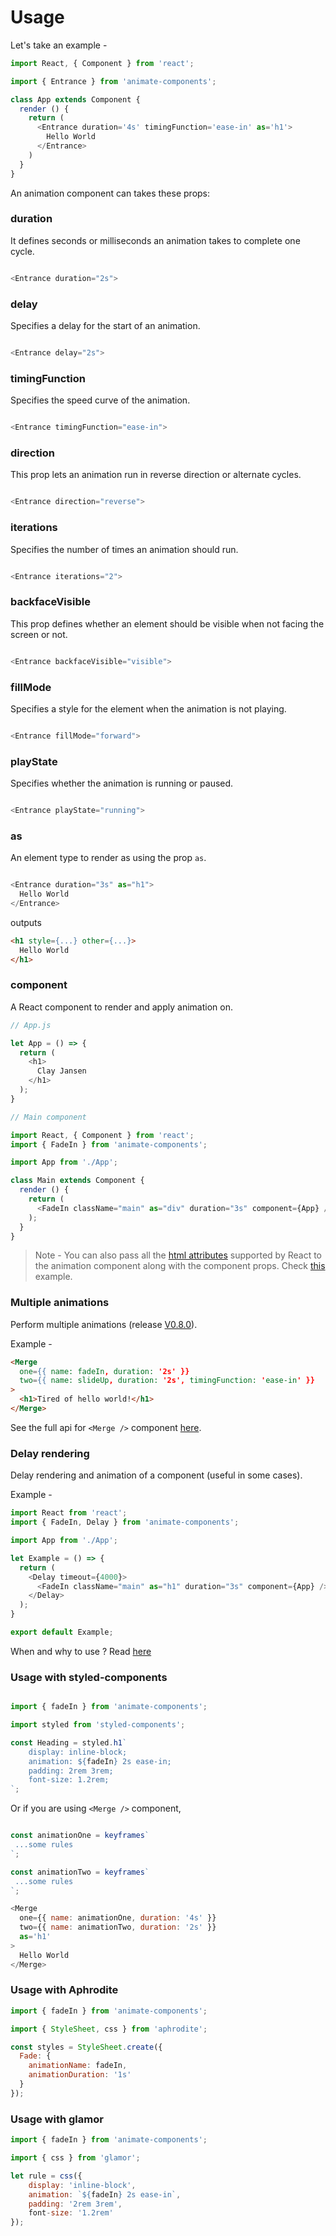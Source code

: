# Usage
Let's take an example -

```javascript
import React, { Component } from 'react';

import { Entrance } from 'animate-components';

class App extends Component {
  render () {
    return (
      <Entrance duration='4s' timingFunction='ease-in' as='h1'>
        Hello World
      </Entrance>
    )
  }
}

```

An animation component can takes these props:

### duration
It defines seconds or milliseconds an animation takes to complete one cycle.

```javascript

<Entrance duration="2s">

```
### delay
Specifies a delay for the start of an animation.

```javascript

<Entrance delay="2s">

```
### timingFunction
Specifies the speed curve of the animation.

```javascript

<Entrance timingFunction="ease-in">

```
### direction
This prop lets an animation run in reverse direction or alternate cycles.

```javascript

<Entrance direction="reverse">

```
### iterations
Specifies the number of times an animation should run.

```javascript

<Entrance iterations="2">

```
### backfaceVisible
This prop defines whether an element should be visible when not facing the screen or not.

```javascript

<Entrance backfaceVisible="visible">

```
### fillMode
Specifies a style for the element when the animation is not playing.

```javascript

<Entrance fillMode="forward">

```
### playState
Specifies whether the animation is running or paused.

```javascript

<Entrance playState="running">

```
### as
An element type to render as using the prop `as`.

```javascript

<Entrance duration="3s" as="h1">
  Hello World
</Entrance>
```

outputs

```html
<h1 style={...} other={...}>
  Hello World
</h1>
```

### component
A React component to render and apply animation on.

```javascript
// App.js

let App = () => {
  return (
    <h1>
      Clay Jansen
    </h1>
  );
}
```

```javascript
// Main component

import React, { Component } from 'react';
import { FadeIn } from 'animate-components';

import App from './App';

class Main extends Component {
  render () {
    return (
      <FadeIn className="main" as="div" duration="3s" component={App} />
    );
  }
}
```

> Note - You can also pass all the [html attributes](https://facebook.github.io/react/docs/dom-elements.html#all-supported-html-attributes) supported by React to the animation component along with the component props. Check [this](https://github.com/nitin42/animate-components/blob/master/examples/App.js) example.

### Multiple animations
Perform multiple animations (release [V0.8.0](https://github.com/nitin42/animate-components/releases/tag/0.8.0)).

Example -

```html
<Merge
  one={{ name: fadeIn, duration: '2s' }}
  two={{ name: slideUp, duration: '2s', timingFunction: 'ease-in' }}
>
  <h1>Tired of hello world!</h1>
</Merge>
```

See the full api for `<Merge />` component [here](https://github.com/nitin42/animate-components/blob/master/docs/api.md).

### Delay rendering
Delay rendering and animation of a component (useful in some cases).

Example -

```javascript
import React from 'react';
import { FadeIn, Delay } from 'animate-components';

import App from './App';

let Example = () => {
  return (
    <Delay timeout={4000}>
      <FadeIn className="main" as="h1" duration="3s" component={App} />
    </Delay>
  );
}

export default Example;
```

When and why to use ? Read [here](https://github.com/nitin42/animate-components/blob/master/examples/delay.js)

### Usage with styled-components
```javascript

import { fadeIn } from 'animate-components';

import styled from 'styled-components';

const Heading = styled.h1`
	display: inline-block;
	animation: ${fadeIn} 2s ease-in;
	padding: 2rem 3rem;
	font-size: 1.2rem;
`;

```

Or if you are using `<Merge />` component,

```javascript

const animationOne = keyframes`
 ...some rules
`;

const animationTwo = keyframes`
 ...some rules
`;

<Merge
  one={{ name: animationOne, duration: '4s' }}
  two={{ name: animationTwo, duration: '2s' }}
  as='h1'
>
  Hello World
</Merge>

```

### Usage with Aphrodite
```javascript
import { fadeIn } from 'animate-components';

import { StyleSheet, css } from 'aphrodite';

const styles = StyleSheet.create({
  Fade: {
    animationName: fadeIn,
    animationDuration: '1s'
  }
});
```

### Usage with glamor
```javascript
import { fadeIn } from 'animate-components';

import { css } from 'glamor';

let rule = css({
	display: 'inline-block',
	animation: `${fadeIn} 2s ease-in`,
	padding: '2rem 3rem',
	font-size: '1.2rem'
});
```
